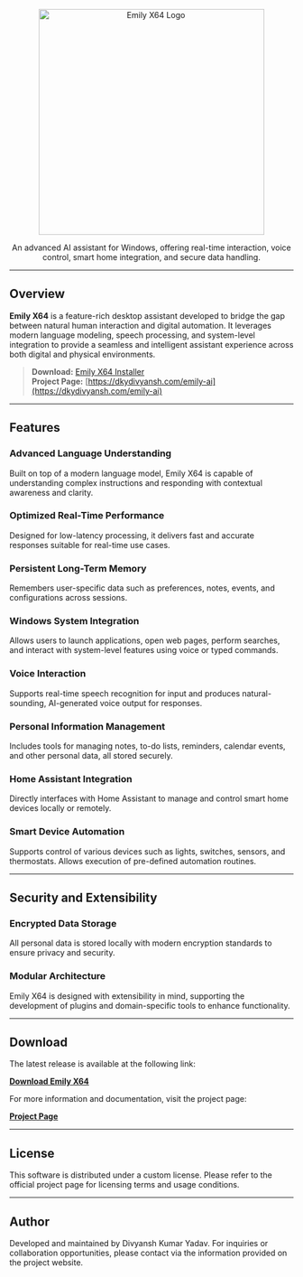 <p align="center">
  <img src="https://dkydivyansh.com/Project/api/emilyx64/gui/Emily%20X64.png" alt="Emily X64 Logo" width="400">
</p>

<p align="center">
  An advanced AI assistant for Windows, offering real-time interaction, voice control, smart home integration, and secure data handling.
</p>

---

## Overview

**Emily X64** is a feature-rich desktop assistant developed to bridge the gap between natural human interaction and digital automation. It leverages modern language modeling, speech processing, and system-level integration to provide a seamless and intelligent assistant experience across both digital and physical environments.

> **Download:** [Emily X64 Installer](https://dkydivyansh.com/emily-ai/#emilyai-download)  
> **Project Page:** [https://dkydivyansh.com/emily-ai](https://dkydivyansh.com/emily-ai)

---

## Features

### Advanced Language Understanding
Built on top of a modern language model, Emily X64 is capable of understanding complex instructions and responding with contextual awareness and clarity.

### Optimized Real-Time Performance
Designed for low-latency processing, it delivers fast and accurate responses suitable for real-time use cases.

### Persistent Long-Term Memory
Remembers user-specific data such as preferences, notes, events, and configurations across sessions.

### Windows System Integration
Allows users to launch applications, open web pages, perform searches, and interact with system-level features using voice or typed commands.

### Voice Interaction
Supports real-time speech recognition for input and produces natural-sounding, AI-generated voice output for responses.

### Personal Information Management
Includes tools for managing notes, to-do lists, reminders, calendar events, and other personal data, all stored securely.

### Home Assistant Integration
Directly interfaces with Home Assistant to manage and control smart home devices locally or remotely.

### Smart Device Automation
Supports control of various devices such as lights, switches, sensors, and thermostats. Allows execution of pre-defined automation routines.

---

## Security and Extensibility

### Encrypted Data Storage
All personal data is stored locally with modern encryption standards to ensure privacy and security.

### Modular Architecture
Emily X64 is designed with extensibility in mind, supporting the development of plugins and domain-specific tools to enhance functionality.

---

## Download

The latest release is available at the following link:

**[Download Emily X64](https://dkydivyansh.com/emily-ai/#emilyai-download)**

For more information and documentation, visit the project page:

**[Project Page](https://dkydivyansh.com/emily-ai)**

---

## License

This software is distributed under a custom license. Please refer to the official project page for licensing terms and usage conditions.

---

## Author

Developed and maintained by Divyansh Kumar Yadav. For inquiries or collaboration opportunities, please contact via the information provided on the project website.
